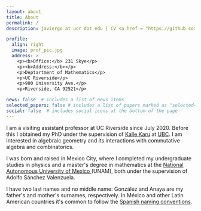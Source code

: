 ```yaml
---
layout: about
title: About
permalink: /
description: javiergo at ucr dot edu | CV <a href = "https://github.com/javiergoa/cv/blob/main/CV-GonzalezAnaya-Nov21.pdf" target="_blank">browser</a>  or <a href="https://github.com/javiergoa/cv/raw/main/CV-GonzalezAnaya-Nov21.pdf">download</a>

profile:
  align: right
  image: prof_pic.jpg
  address: >
    <p><b>Office:</b> 231 Skye</p>
    <p><b>Address:</b></p>
    <p>Deptartment of Mathematics</p>
    <p>UC Riverside</p>	
    <p>900 University Ave.</p>
    <p>Riverside, CA 92521</p>

news: false  # includes a list of news items
selected_papers: false # includes a list of papers marked as "selected={true}"
social: false  # includes social icons at the bottom of the page
---
```


I am a visiting assistant professor at UC Riverside since July 2020. Before this I obtained my PhD under the supervision of <a href="https://www.math.ubc.ca/~karu/">Kalle Karu</a> at <a href="https://www.math.ubc.ca/">UBC</a>. I am interested in algebraic geometry and its interactions with commutative algebra and combinatorics. 

 I was born and raised in Mexico City, where I completed my undergraduate studies in physics and a master's degree in mathematics at the <a href="https://en.wikipedia.org/wiki/National_Autonomous_University_of_Mexico">National Autonomous University of Mexico </a> (UNAM), both under the supervision of Adolfo Sánchez Valenzuela. 
 
I have two last names and no middle name: González and Anaya are my father's and mother's surnames, respectively.  In México and other Latin American countries it's common to follow the <a href = "https://en.wikipedia.org/wiki/Spanish_naming_customs#Naming_system_in_Spain">Spanish naming conventions</a>. 
